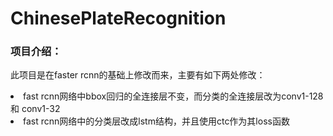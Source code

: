 # ChinesePlateRecognition
### 项目介绍：
此项目是在faster rcnn的基础上修改而来，主要有如下两处修改：
<li>fast rcnn网络中bbox回归的全连接层不变，而分类的全连接层改为conv1-128和 conv1-32</li>
<li>fast rcnn网络中的分类层改成lstm结构，并且使用ctc作为其loss函数</li>

